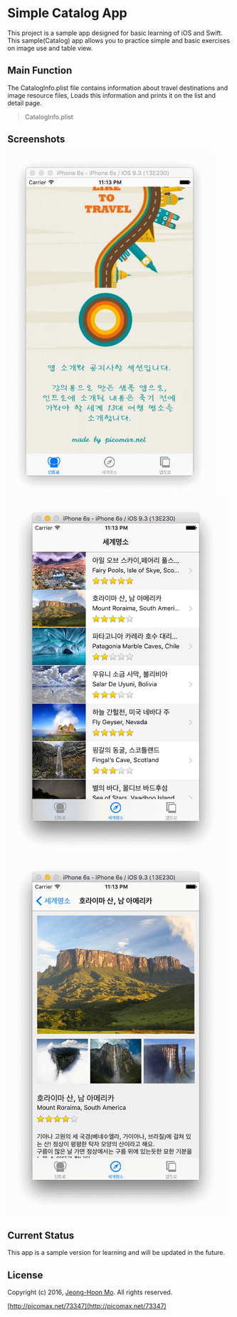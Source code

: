 # Simple Catalog App

This project is a sample app designed for basic learning of iOS and Swift.
This sample(Catalog) app allows you to practice simple and basic exercises on image use and table view.

## Main Function
The CatalogInfo.plist file contains information about travel destinations and image resource files,
Loads this information and prints it on the list and detail page.
> CatalogInfo.plist

## Screenshots

![](https://raw.githubusercontent.com/picomax/Catalog/master/Screenshot01.png)
![](https://raw.githubusercontent.com/picomax/Catalog/master/Screenshot02.png)
![](https://raw.githubusercontent.com/picomax/Catalog/master/Screenshot03.png)

## Current Status

This app is a sample version for learning and will be updated in the future.

## License

Copyright (c) 2016, [Jeong-Hoon Mo](https://github.com/picomax).
All rights reserved.

[http://picomax.net/73347](http://picomax.net/73347)
